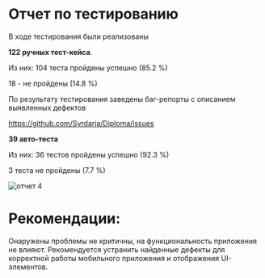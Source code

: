 # Отчет по тестированию

В ходе тестирования были реализованы

**122 ручных тест-кейса**.

Из них:
104 теста пройдены успешно (85.2 %)

18 - не пройдены (14.8 %)

По результату тестирования заведены баг-репорты с описанием выявленных дефектов

https://github.com/Syrdarja/Diploma/issues

**39 авто-теста**

Из них:
36 тестов пройдены успешно (92.3 %)

3 теста не пройдены (7.7 %)

![отчет 4](https://github.com/user-attachments/assets/959c914d-b144-4bc5-acdc-a069adc85d71)


# Рекомендации:

Онаружены проблемы не критичны, на функциональность приложения не влияют.
Рекомендуется устранить найденные дефекты для корректной работы мобильного приложения и отображения UI-элементов.

